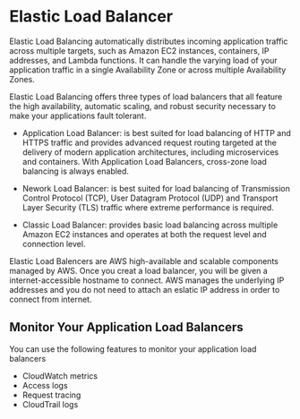 # Elastic Load Balancer
Elastic Load Balancing automatically distributes incoming application traffic across multiple targets, such as Amazon EC2 instances, containers, IP addresses, and Lambda functions. It can handle the varying load of your application traffic in a single Availability Zone or across multiple Availability Zones. 

Elastic Load Balancing offers three types of load balancers that all feature the high availability, automatic scaling, and robust security necessary to make your applications fault tolerant.

- Application Load Balancer: is best suited for load balancing of HTTP and HTTPS traffic and provides advanced request routing targeted at the delivery of modern application architectures, including microservices and containers. With Application Load Balancers, cross-zone load balancing is always enabled.

- Nework Load Balancer: is best suited for load balancing of Transmission Control Protocol (TCP), User Datagram Protocol (UDP) and Transport Layer Security (TLS) traffic where extreme performance is required. 

- Classic Load Balancer: provides basic load balancing across multiple Amazon EC2 instances and operates at both the request level and connection level.

Elastic Load Balencers are AWS high-available and scalable components managed by AWS. Once you creat a load balancer, you will be given a internet-accessible hostname to connect. AWS manages the underlying IP addresses and you do not need to attach an eslatic IP address in order to connect from internet.

## Monitor Your Application Load Balancers
You can use the following features to monitor your application load balancers
- CloudWatch metrics
- Access logs
- Request tracing
- CloudTrail logs